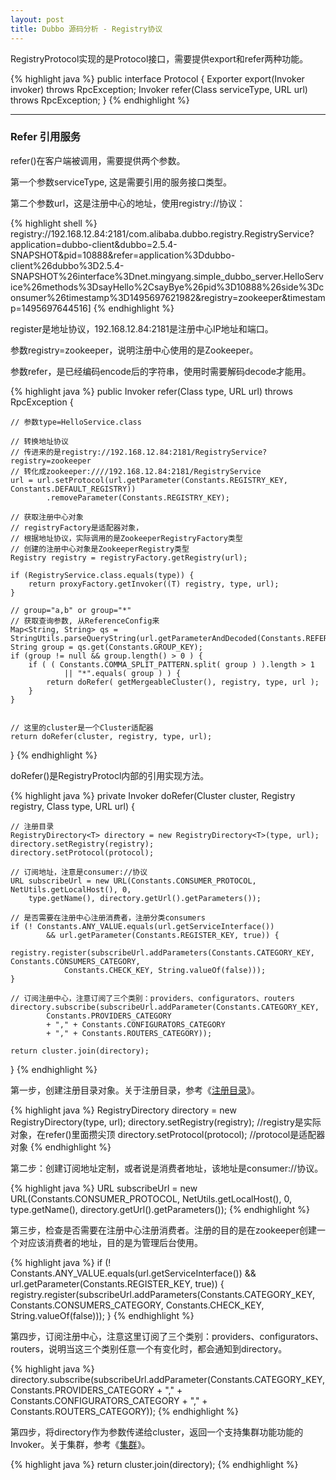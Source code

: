 ```yaml
---
layout: post
title: Dubbo 源码分析 - Registry协议
---
```


RegistryProtocol实现的是Protocol接口，需要提供export和refer两种功能。

{% highlight java %}
public interface Protocol {
    <T> Exporter<T> export(Invoker<T> invoker) throws RpcException;
    <T> Invoker<T> refer(Class<T> serviceType, URL url) throws RpcException;
}
{% endhighlight %}


---

### Refer 引用服务

refer()在客户端被调用，需要提供两个参数。

第一个参数serviceType, 这是需要引用的服务接口类型。

第二个参数url，这是注册中心的地址，使用registry://协议：

{% highlight shell %}
registry://192.168.12.84:2181/com.alibaba.dubbo.registry.RegistryService?application=dubbo-client&dubbo=2.5.4-SNAPSHOT&pid=10888&refer=application%3Ddubbo-client%26dubbo%3D2.5.4-SNAPSHOT%26interface%3Dnet.mingyang.simple_dubbo_server.HelloService%26methods%3DsayHello%2CsayBye%26pid%3D10888%26side%3Dconsumer%26timestamp%3D1495697621982&registry=zookeeper&timestamp=1495697644516]
{% endhighlight %}

register是地址协议，192.168.12.84:2181是注册中心IP地址和端口。

参数registry=zookeeper，说明注册中心使用的是Zookeeper。

参数refer，是已经编码encode后的字符串，使用时需要解码decode才能用。


{% highlight java %}
public <T> Invoker<T> refer(Class<T> type, URL url) throws RpcException {

    // 参数type=HelloService.class

    // 转换地址协议
    // 传进来的是registry://192.168.12.84:2181/RegistryService?registry=zookeeper
    // 转化成zookeeper:////192.168.12.84:2181/RegistryService
    url = url.setProtocol(url.getParameter(Constants.REGISTRY_KEY, Constants.DEFAULT_REGISTRY))
            .removeParameter(Constants.REGISTRY_KEY);

    // 获取注册中心对象
    // registryFactory是适配器对象，
    // 根据地址协议，实际调用的是ZookeeperRegistryFactory类型
    // 创建的注册中心对象是ZookeeperRegistry类型
    Registry registry = registryFactory.getRegistry(url);

    if (RegistryService.class.equals(type)) {
        return proxyFactory.getInvoker((T) registry, type, url);
    }

    // group="a,b" or group="*"
    // 获取查询参数, 从ReferenceConfig来
    Map<String, String> qs = StringUtils.parseQueryString(url.getParameterAndDecoded(Constants.REFER_KEY));
    String group = qs.get(Constants.GROUP_KEY);
    if (group != null && group.length() > 0 ) {
        if ( ( Constants.COMMA_SPLIT_PATTERN.split( group ) ).length > 1
                || "*".equals( group ) ) {
            return doRefer( getMergeableCluster(), registry, type, url );
        }
    }


    // 这里的cluster是一个Cluster适配器
    return doRefer(cluster, registry, type, url);
}
{% endhighlight %}


doRefer()是RegistryProtocl内部的引用实现方法。

{% highlight java %}
private <T> Invoker<T> doRefer(Cluster cluster, Registry registry, Class<T> type, URL url) {

    // 注册目录
    RegistryDirectory<T> directory = new RegistryDirectory<T>(type, url);
    directory.setRegistry(registry);
    directory.setProtocol(protocol);

    // 订阅地址，注意是consumer://协议
    URL subscribeUrl = new URL(Constants.CONSUMER_PROTOCOL, NetUtils.getLocalHost(), 0, 
        type.getName(), directory.getUrl().getParameters());

    // 是否需要在注册中心注册消费者，注册分类consumers
    if (! Constants.ANY_VALUE.equals(url.getServiceInterface())
            && url.getParameter(Constants.REGISTER_KEY, true)) {
        registry.register(subscribeUrl.addParameters(Constants.CATEGORY_KEY, Constants.CONSUMERS_CATEGORY,
                Constants.CHECK_KEY, String.valueOf(false)));
    }

    // 订阅注册中心，注意订阅了三个类别：providers、configurators、routers
    directory.subscribe(subscribeUrl.addParameter(Constants.CATEGORY_KEY, 
            Constants.PROVIDERS_CATEGORY 
            + "," + Constants.CONFIGURATORS_CATEGORY 
            + "," + Constants.ROUTERS_CATEGORY));

    return cluster.join(directory);
}
{% endhighlight %}


第一步，创建注册目录对象。关于注册目录，参考《[注册目录](/2017/06/01/dubbo-source-registry-directory)》。

{% highlight java %}
RegistryDirectory<T> directory = new RegistryDirectory<T>(type, url);
directory.setRegistry(registry); //registry是实际对象，在refer()里面攒尖顶
directory.setProtocol(protocol); //protocol是适配器对象
{% endhighlight %}


第二步：创建订阅地址定制，或者说是消费者地址，该地址是consumer://协议。

{% highlight java %}
URL subscribeUrl = new URL(Constants.CONSUMER_PROTOCOL, NetUtils.getLocalHost(), 0, 
        type.getName(), directory.getUrl().getParameters());
{% endhighlight %}


第三步，检查是否需要在注册中心注册消费者。注册的目的是在zookeeper创建一个对应该消费者的地址，目的是为管理后台使用。

{% highlight java %}
if (! Constants.ANY_VALUE.equals(url.getServiceInterface())
        && url.getParameter(Constants.REGISTER_KEY, true)) {
    registry.register(subscribeUrl.addParameters(Constants.CATEGORY_KEY, Constants.CONSUMERS_CATEGORY,
            Constants.CHECK_KEY, String.valueOf(false)));
}
{% endhighlight %}


第四步，订阅注册中心，注意这里订阅了三个类别：providers、configurators、routers，说明当这三个类别任意一个有变化时，都会通知到directory。

{% highlight java %}
directory.subscribe(subscribeUrl.addParameter(Constants.CATEGORY_KEY, 
        Constants.PROVIDERS_CATEGORY 
        + "," + Constants.CONFIGURATORS_CATEGORY 
        + "," + Constants.ROUTERS_CATEGORY));
{% endhighlight %}


第四步，将directory作为参数传递给cluster，返回一个支持集群功能功能的Invoker。关于集群，参考《[集群](/2017/06/01/dubbo-source-cluster)》。

{% highlight java %}
return cluster.join(directory);
{% endhighlight %}

